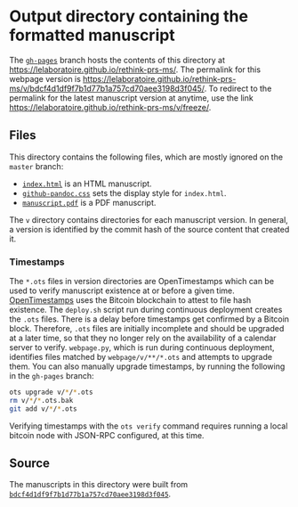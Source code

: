 # Output directory containing the formatted manuscript

The [`gh-pages`](https://github.com/lelaboratoire/rethink-prs-ms/tree/gh-pages) branch hosts the contents of this directory at https://lelaboratoire.github.io/rethink-prs-ms/.
The permalink for this webpage version is https://lelaboratoire.github.io/rethink-prs-ms/v/bdcf4d1df9f7b1d77b1a757cd70aee3198d3f045/.
To redirect to the permalink for the latest manuscript version at anytime, use the link https://lelaboratoire.github.io/rethink-prs-ms/v/freeze/.

## Files

This directory contains the following files, which are mostly ignored on the `master` branch:

+ [`index.html`](index.html) is an HTML manuscript.
+ [`github-pandoc.css`](github-pandoc.css) sets the display style for `index.html`.
+ [`manuscript.pdf`](manuscript.pdf) is a PDF manuscript.

The `v` directory contains directories for each manuscript version.
In general, a version is identified by the commit hash of the source content that created it.

### Timestamps

The `*.ots` files in version directories are OpenTimestamps which can be used to verify manuscript existence at or before a given time.
[OpenTimestamps](https://opentimestamps.org/) uses the Bitcoin blockchain to attest to file hash existence.
The `deploy.sh` script run during continuous deployment creates the `.ots` files.
There is a delay before timestamps get confirmed by a Bitcoin block.
Therefore, `.ots` files are initially incomplete and should be upgraded at a later time, so that they no longer rely on the availability of a calendar server to verify.
`webpage.py`, which is run during continuous deployment, identifies files matched by `webpage/v/**/*.ots` and attempts to upgrade them.
You can also manually upgrade timestamps, by running the following in the `gh-pages` branch:

```sh
ots upgrade v/*/*.ots
rm v/*/*.ots.bak
git add v/*/*.ots
```

Verifying timestamps with the `ots verify` command requires running a local bitcoin node with JSON-RPC configured, at this time.

## Source

The manuscripts in this directory were built from
[`bdcf4d1df9f7b1d77b1a757cd70aee3198d3f045`](https://github.com/lelaboratoire/rethink-prs-ms/commit/bdcf4d1df9f7b1d77b1a757cd70aee3198d3f045).
